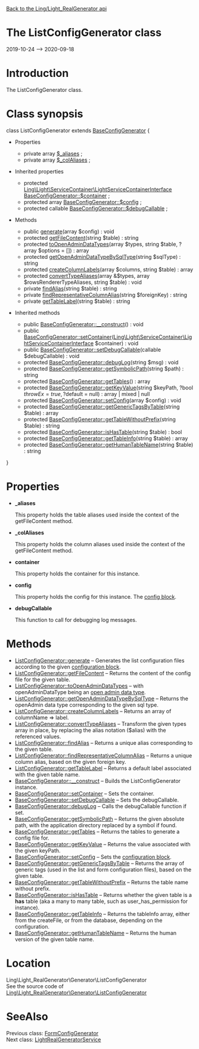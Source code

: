 [Back to the Ling/Light_RealGenerator api](https://github.com/lingtalfi/Light_RealGenerator/blob/master/doc/api/Ling/Light_RealGenerator.md)



The ListConfigGenerator class
================
2019-10-24 --> 2020-09-18






Introduction
============

The ListConfigGenerator class.



Class synopsis
==============


class <span class="pl-k">ListConfigGenerator</span> extends [BaseConfigGenerator](https://github.com/lingtalfi/Light_RealGenerator/blob/master/doc/api/Ling/Light_RealGenerator/Generator/BaseConfigGenerator.md)  {

- Properties
    - private array [$_aliases](#property-_aliases) ;
    - private array [$_colAliases](#property-_colAliases) ;

- Inherited properties
    - protected [Ling\Light\ServiceContainer\LightServiceContainerInterface](https://github.com/lingtalfi/Light/blob/master/doc/api/Ling/Light/ServiceContainer/LightServiceContainerInterface.md) [BaseConfigGenerator::$container](#property-container) ;
    - protected array [BaseConfigGenerator::$config](#property-config) ;
    - protected callable [BaseConfigGenerator::$debugCallable](#property-debugCallable) ;

- Methods
    - public [generate](https://github.com/lingtalfi/Light_RealGenerator/blob/master/doc/api/Ling/Light_RealGenerator/Generator/ListConfigGenerator/generate.md)(array $config) : void
    - protected [getFileContent](https://github.com/lingtalfi/Light_RealGenerator/blob/master/doc/api/Ling/Light_RealGenerator/Generator/ListConfigGenerator/getFileContent.md)(string $table) : string
    - protected [toOpenAdminDataTypes](https://github.com/lingtalfi/Light_RealGenerator/blob/master/doc/api/Ling/Light_RealGenerator/Generator/ListConfigGenerator/toOpenAdminDataTypes.md)(array $types, string $table, ?array $options = []) : array
    - protected [getOpenAdminDataTypeBySqlType](https://github.com/lingtalfi/Light_RealGenerator/blob/master/doc/api/Ling/Light_RealGenerator/Generator/ListConfigGenerator/getOpenAdminDataTypeBySqlType.md)(string $sqlType) : string
    - protected [createColumnLabels](https://github.com/lingtalfi/Light_RealGenerator/blob/master/doc/api/Ling/Light_RealGenerator/Generator/ListConfigGenerator/createColumnLabels.md)(array $columns, string $table) : array
    - protected [convertTypeAliases](https://github.com/lingtalfi/Light_RealGenerator/blob/master/doc/api/Ling/Light_RealGenerator/Generator/ListConfigGenerator/convertTypeAliases.md)(array &$types, array $rowsRendererTypeAliases, string $table) : void
    - private [findAlias](https://github.com/lingtalfi/Light_RealGenerator/blob/master/doc/api/Ling/Light_RealGenerator/Generator/ListConfigGenerator/findAlias.md)(string $table) : string
    - private [findRepresentativeColumnAlias](https://github.com/lingtalfi/Light_RealGenerator/blob/master/doc/api/Ling/Light_RealGenerator/Generator/ListConfigGenerator/findRepresentativeColumnAlias.md)(string $foreignKey) : string
    - private [getTableLabel](https://github.com/lingtalfi/Light_RealGenerator/blob/master/doc/api/Ling/Light_RealGenerator/Generator/ListConfigGenerator/getTableLabel.md)(string $table) : string

- Inherited methods
    - public [BaseConfigGenerator::__construct](https://github.com/lingtalfi/Light_RealGenerator/blob/master/doc/api/Ling/Light_RealGenerator/Generator/BaseConfigGenerator/__construct.md)() : void
    - public [BaseConfigGenerator::setContainer](https://github.com/lingtalfi/Light_RealGenerator/blob/master/doc/api/Ling/Light_RealGenerator/Generator/BaseConfigGenerator/setContainer.md)([Ling\Light\ServiceContainer\LightServiceContainerInterface](https://github.com/lingtalfi/Light/blob/master/doc/api/Ling/Light/ServiceContainer/LightServiceContainerInterface.md) $container) : void
    - public [BaseConfigGenerator::setDebugCallable](https://github.com/lingtalfi/Light_RealGenerator/blob/master/doc/api/Ling/Light_RealGenerator/Generator/BaseConfigGenerator/setDebugCallable.md)(callable $debugCallable) : void
    - protected [BaseConfigGenerator::debugLog](https://github.com/lingtalfi/Light_RealGenerator/blob/master/doc/api/Ling/Light_RealGenerator/Generator/BaseConfigGenerator/debugLog.md)(string $msg) : void
    - protected [BaseConfigGenerator::getSymbolicPath](https://github.com/lingtalfi/Light_RealGenerator/blob/master/doc/api/Ling/Light_RealGenerator/Generator/BaseConfigGenerator/getSymbolicPath.md)(string $path) : string
    - protected [BaseConfigGenerator::getTables](https://github.com/lingtalfi/Light_RealGenerator/blob/master/doc/api/Ling/Light_RealGenerator/Generator/BaseConfigGenerator/getTables.md)() : array
    - protected [BaseConfigGenerator::getKeyValue](https://github.com/lingtalfi/Light_RealGenerator/blob/master/doc/api/Ling/Light_RealGenerator/Generator/BaseConfigGenerator/getKeyValue.md)(string $keyPath, ?bool $throwEx = true, ?$default = null) : array | mixed | null
    - protected [BaseConfigGenerator::setConfig](https://github.com/lingtalfi/Light_RealGenerator/blob/master/doc/api/Ling/Light_RealGenerator/Generator/BaseConfigGenerator/setConfig.md)(array $config) : void
    - protected [BaseConfigGenerator::getGenericTagsByTable](https://github.com/lingtalfi/Light_RealGenerator/blob/master/doc/api/Ling/Light_RealGenerator/Generator/BaseConfigGenerator/getGenericTagsByTable.md)(string $table) : array
    - protected [BaseConfigGenerator::getTableWithoutPrefix](https://github.com/lingtalfi/Light_RealGenerator/blob/master/doc/api/Ling/Light_RealGenerator/Generator/BaseConfigGenerator/getTableWithoutPrefix.md)(string $table) : string
    - protected [BaseConfigGenerator::isHasTable](https://github.com/lingtalfi/Light_RealGenerator/blob/master/doc/api/Ling/Light_RealGenerator/Generator/BaseConfigGenerator/isHasTable.md)(string $table) : bool
    - protected [BaseConfigGenerator::getTableInfo](https://github.com/lingtalfi/Light_RealGenerator/blob/master/doc/api/Ling/Light_RealGenerator/Generator/BaseConfigGenerator/getTableInfo.md)(string $table) : array
    - protected [BaseConfigGenerator::getHumanTableName](https://github.com/lingtalfi/Light_RealGenerator/blob/master/doc/api/Ling/Light_RealGenerator/Generator/BaseConfigGenerator/getHumanTableName.md)(string $table) : string

}




Properties
=============

- <span id="property-_aliases"><b>_aliases</b></span>

    This property holds the table aliases used inside the context of the getFileContent method.
    
    

- <span id="property-_colAliases"><b>_colAliases</b></span>

    This property holds the column aliases used inside the context of the getFileContent method.
    
    

- <span id="property-container"><b>container</b></span>

    This property holds the container for this instance.
    
    

- <span id="property-config"><b>config</b></span>

    This property holds the config for this instance.
    The [config block](https://github.com/lingtalfi/Light_RealGenerator/blob/master/doc/pages/realgen-configuration-block.md).
    
    

- <span id="property-debugCallable"><b>debugCallable</b></span>

    This function to call for debugging log messages.
    
    



Methods
==============

- [ListConfigGenerator::generate](https://github.com/lingtalfi/Light_RealGenerator/blob/master/doc/api/Ling/Light_RealGenerator/Generator/ListConfigGenerator/generate.md) &ndash; Generates the list configuration files according to the given [configuration block](https://github.com/lingtalfi/Light_RealGenerator/blob/master/doc/pages/realgen-configuration-block.md).
- [ListConfigGenerator::getFileContent](https://github.com/lingtalfi/Light_RealGenerator/blob/master/doc/api/Ling/Light_RealGenerator/Generator/ListConfigGenerator/getFileContent.md) &ndash; Returns the content of the config file for the given table.
- [ListConfigGenerator::toOpenAdminDataTypes](https://github.com/lingtalfi/Light_RealGenerator/blob/master/doc/api/Ling/Light_RealGenerator/Generator/ListConfigGenerator/toOpenAdminDataTypes.md) &ndash; with openAdminDataType being an [open admin data type](https://github.com/lingtalfi/Light_Realist/blob/master/doc/pages/open-admin-table-protocol.md#the-data-types).
- [ListConfigGenerator::getOpenAdminDataTypeBySqlType](https://github.com/lingtalfi/Light_RealGenerator/blob/master/doc/api/Ling/Light_RealGenerator/Generator/ListConfigGenerator/getOpenAdminDataTypeBySqlType.md) &ndash; Returns the openAdmin data type corresponding to the given sql type.
- [ListConfigGenerator::createColumnLabels](https://github.com/lingtalfi/Light_RealGenerator/blob/master/doc/api/Ling/Light_RealGenerator/Generator/ListConfigGenerator/createColumnLabels.md) &ndash; Returns an array of columnName => label.
- [ListConfigGenerator::convertTypeAliases](https://github.com/lingtalfi/Light_RealGenerator/blob/master/doc/api/Ling/Light_RealGenerator/Generator/ListConfigGenerator/convertTypeAliases.md) &ndash; Transform the given types array in place, by replacing the alias notation ($alias) with the referenced values.
- [ListConfigGenerator::findAlias](https://github.com/lingtalfi/Light_RealGenerator/blob/master/doc/api/Ling/Light_RealGenerator/Generator/ListConfigGenerator/findAlias.md) &ndash; Returns a unique alias corresponding to the given table.
- [ListConfigGenerator::findRepresentativeColumnAlias](https://github.com/lingtalfi/Light_RealGenerator/blob/master/doc/api/Ling/Light_RealGenerator/Generator/ListConfigGenerator/findRepresentativeColumnAlias.md) &ndash; Returns a unique column alias, based on the given foreign key.
- [ListConfigGenerator::getTableLabel](https://github.com/lingtalfi/Light_RealGenerator/blob/master/doc/api/Ling/Light_RealGenerator/Generator/ListConfigGenerator/getTableLabel.md) &ndash; Returns a default label associated with the given table name.
- [BaseConfigGenerator::__construct](https://github.com/lingtalfi/Light_RealGenerator/blob/master/doc/api/Ling/Light_RealGenerator/Generator/BaseConfigGenerator/__construct.md) &ndash; Builds the ListConfigGenerator instance.
- [BaseConfigGenerator::setContainer](https://github.com/lingtalfi/Light_RealGenerator/blob/master/doc/api/Ling/Light_RealGenerator/Generator/BaseConfigGenerator/setContainer.md) &ndash; Sets the container.
- [BaseConfigGenerator::setDebugCallable](https://github.com/lingtalfi/Light_RealGenerator/blob/master/doc/api/Ling/Light_RealGenerator/Generator/BaseConfigGenerator/setDebugCallable.md) &ndash; Sets the debugCallable.
- [BaseConfigGenerator::debugLog](https://github.com/lingtalfi/Light_RealGenerator/blob/master/doc/api/Ling/Light_RealGenerator/Generator/BaseConfigGenerator/debugLog.md) &ndash; Calls the debugCallable function if set.
- [BaseConfigGenerator::getSymbolicPath](https://github.com/lingtalfi/Light_RealGenerator/blob/master/doc/api/Ling/Light_RealGenerator/Generator/BaseConfigGenerator/getSymbolicPath.md) &ndash; Returns the given absolute path, with the application directory replaced by a symbol if found.
- [BaseConfigGenerator::getTables](https://github.com/lingtalfi/Light_RealGenerator/blob/master/doc/api/Ling/Light_RealGenerator/Generator/BaseConfigGenerator/getTables.md) &ndash; Returns the tables to generate a config file for.
- [BaseConfigGenerator::getKeyValue](https://github.com/lingtalfi/Light_RealGenerator/blob/master/doc/api/Ling/Light_RealGenerator/Generator/BaseConfigGenerator/getKeyValue.md) &ndash; Returns the value associated with the given keyPath.
- [BaseConfigGenerator::setConfig](https://github.com/lingtalfi/Light_RealGenerator/blob/master/doc/api/Ling/Light_RealGenerator/Generator/BaseConfigGenerator/setConfig.md) &ndash; Sets the [configuration block](https://github.com/lingtalfi/Light_RealGenerator/blob/master/doc/pages/realgen-configuration-block.md).
- [BaseConfigGenerator::getGenericTagsByTable](https://github.com/lingtalfi/Light_RealGenerator/blob/master/doc/api/Ling/Light_RealGenerator/Generator/BaseConfigGenerator/getGenericTagsByTable.md) &ndash; Returns the array of generic tags (used in the list and form configuration files), based on the given table.
- [BaseConfigGenerator::getTableWithoutPrefix](https://github.com/lingtalfi/Light_RealGenerator/blob/master/doc/api/Ling/Light_RealGenerator/Generator/BaseConfigGenerator/getTableWithoutPrefix.md) &ndash; Returns the table name without prefix.
- [BaseConfigGenerator::isHasTable](https://github.com/lingtalfi/Light_RealGenerator/blob/master/doc/api/Ling/Light_RealGenerator/Generator/BaseConfigGenerator/isHasTable.md) &ndash; Returns whether the given table is a **has** table (aka a many to many table, such as user_has_permission for instance).
- [BaseConfigGenerator::getTableInfo](https://github.com/lingtalfi/Light_RealGenerator/blob/master/doc/api/Ling/Light_RealGenerator/Generator/BaseConfigGenerator/getTableInfo.md) &ndash; Returns the tableInfo array, either from the createFile, or from the database, depending on the configuration.
- [BaseConfigGenerator::getHumanTableName](https://github.com/lingtalfi/Light_RealGenerator/blob/master/doc/api/Ling/Light_RealGenerator/Generator/BaseConfigGenerator/getHumanTableName.md) &ndash; Returns the human version of the given table name.





Location
=============
Ling\Light_RealGenerator\Generator\ListConfigGenerator<br>
See the source code of [Ling\Light_RealGenerator\Generator\ListConfigGenerator](https://github.com/lingtalfi/Light_RealGenerator/blob/master/Generator/ListConfigGenerator.php)



SeeAlso
==============
Previous class: [FormConfigGenerator](https://github.com/lingtalfi/Light_RealGenerator/blob/master/doc/api/Ling/Light_RealGenerator/Generator/FormConfigGenerator.md)<br>Next class: [LightRealGeneratorService](https://github.com/lingtalfi/Light_RealGenerator/blob/master/doc/api/Ling/Light_RealGenerator/Service/LightRealGeneratorService.md)<br>
